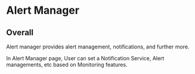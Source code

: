 # Alert Manager

## Overall

Alert manager provides alert management, notifications, and further more.

In Alert Manager page, User can  set a Notification Service, Alert managements, etc based on Monitoring features. 

